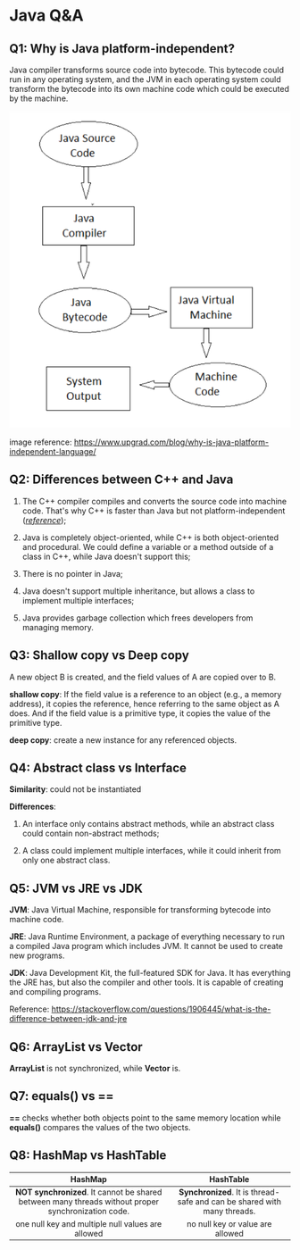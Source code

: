 # Java Q&A

## Q1: Why is Java platform-independent?

Java compiler transforms source code into bytecode. This bytecode could run in any operating system, and the JVM in each operating system could transform the bytecode into its own machine code which could be executed by the machine.

![](images/platform-independent.png)

image reference: https://www.upgrad.com/blog/why-is-java-platform-independent-language/ 

## Q2: Differences between C++ and Java

1. The C++ compiler compiles and converts the source code into machine code. That's why C++ is faster than Java but not platform-independent ([*reference*](https://www.geeksforgeeks.org/similarities-and-difference-between-java-and-c/));

2. Java is completely object-oriented, while C++ is both object-oriented and procedural. We could define a variable or a method outside of a class in C++, while Java doesn't support this;

3. There is no pointer in Java;

4. Java doesn't support multiple inheritance, but allows a class to implement multiple interfaces;

5. Java provides garbage collection which frees developers from managing memory.

## Q3: Shallow copy vs Deep copy

A new object B is created, and the field values of A are copied over to B.

**shallow copy**: If the field value is a reference to an object (e.g., a memory address), it copies the reference, hence referring to the same object as A does. And if the field value is a primitive type, it copies the value of the primitive type.

**deep copy**: create a new instance for any referenced objects.

## Q4: Abstract class vs Interface

**Similarity**: could not be instantiated

**Differences**:

1. An interface only contains abstract methods, while an abstract class could contain non-abstract methods;

2. A class could implement multiple interfaces, while it could inherit from only one abstract class.

## Q5: JVM vs JRE vs JDK

**JVM**: Java Virtual Machine, responsible for transforming bytecode into machine code.

**JRE**: Java Runtime Environment, a package of everything necessary to run a compiled Java program which includes JVM. It cannot be used to create new programs.

**JDK**: Java Development Kit, the full-featured SDK for Java. It has everything the JRE has, but also the compiler and other tools. It is capable of creating and compiling programs.

Reference: https://stackoverflow.com/questions/1906445/what-is-the-difference-between-jdk-and-jre

## Q6: ArrayList vs Vector

**ArrayList** is not synchronized, while **Vector** is.

## Q7: equals() vs ==

**==** checks whether both objects point to the same memory location while **equals()** compares the values of the two objects.

## Q8: HashMap vs HashTable

|                                               HashMap                                               |                                HashTable                                 |
|:---------------------------------------------------------------------------------------------------:|:------------------------------------------------------------------------:|
| **NOT synchronized**. It cannot be shared between many threads without proper synchronization code. | **Synchronized**. It is thread-safe and can be shared with many threads. |
|                          one null key and multiple null values are allowed                          |                     no null key or value are allowed                     |
